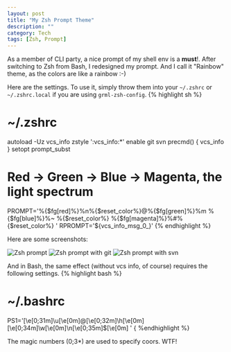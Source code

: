 ```yaml
---
layout: post
title: "My Zsh Prompt Theme"
description: ""
category: Tech
tags: [Zsh, Prompt]
---
```


As a member of CLI party, a nice prompt of my shell env is a **must**!. After
switching to Zsh from Bash, I redesigned my prompt. And I call it "Rainbow"
theme, as the colors are like a rainbow :-)

Here are the settings. To use it, simply throw them into your `~/.zshrc` or
`~/.zshrc.local` if you are using `grml-zsh-config`.
{% highlight sh %}
# ~/.zshrc
autoload -Uz vcs_info
zstyle ':vcs_info:*' enable git svn
precmd() {
	vcs_info
}
setopt prompt_subst
# Red -> Green -> Blue -> Magenta, the light spectrum
PROMPT='%{$fg[red]%}%n%{$reset_color%}@%{$fg[green]%}%m %{$fg[blue]%}%~ %{$reset_color%}
%{$fg[magenta]%}%#%{$reset_color%} '
RPROMPT='${vcs_info_msg_0_}'
{% endhighlight %}

Here are some screenshots:

![Zsh prompt](http://i1171.photobucket.com/albums/r546/xiaoyong/zsh_prompt.png)
![Zsh prompt with git](http://i1171.photobucket.com/albums/r546/xiaoyong/zsh_prompt_git.png)
![Zsh prompt with svn](http://i1171.photobucket.com/albums/r546/xiaoyong/zsh_prompt_svn.png)

And in Bash, the same effect (without vcs info, of course) requires the following settings.
{% highlight bash %}
# ~/.bashrc
PS1='\[\e[0;31m\]\u\[\e[0m\]@\[\e[0;32m\]\h\[\e[0m\] \[\e[0;34m\]\w\[\e[0m\]\n\[\e[0;35m\]\$\[\e[0m\] '
{ %endhighlight %}

The magic numbers (0;3*) are used to specify coors. WTF!
